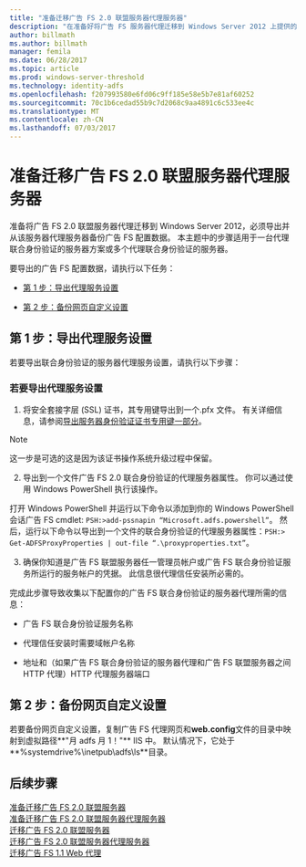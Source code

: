 ```yaml
---
title: "准备迁移广告 FS 2.0 联盟服务器代理服务器"
description: "在准备好将广告 FS 服务器代理迁移到 Windows Server 2012 上提供的信息。"
author: billmath
ms.author: billmath
manager: femila
ms.date: 06/28/2017
ms.topic: article
ms.prod: windows-server-threshold
ms.technology: identity-adfs
ms.openlocfilehash: f207993580e6fd06c9ff185e58e5b7e81af60252
ms.sourcegitcommit: 70c1b6cedad55b9c7d2068c9aa4891c6c533ee4c
ms.translationtype: MT
ms.contentlocale: zh-CN
ms.lasthandoff: 07/03/2017
---
```

# <a name="prepare-to-migrate-the-ad-fs-20-federation-server-proxy"></a>准备迁移广告 FS 2.0 联盟服务器代理服务器

准备将广告 FS 2.0 联盟服务器代理迁移到 Windows Server 2012，必须导出并从该服务器代理服务器备份广告 FS 配置数据。  本主题中的步骤适用于一台代理联合身份验证的服务器方案或多个代理联合身份验证的服务器。  
  
 要导出的广告 FS 配置数据，请执行以下任务：  
  
-   [第 1 步：导出代理服务设置](#step-1-export-proxy-service-settings)  
  
-   [第 2 步：备份网页自定义设置](#step-2-back-up-webpage-customizations)  
  
##  <a name="step-1-export-proxy-service-settings"></a>第 1 步：导出代理服务设置  
 若要导出联合身份验证的服务器代理服务设置，请执行以下步骤：  
  
### <a name="to-export-proxy-service-settings"></a>若要导出代理服务设置  
  
1.  将安全套接字层 (SSL) 证书，其专用键导出到一个.pfx 文件。 有关详细信息，请参阅[导出服务器身份验证证书专用键一部分](export-the-private-key-portion-of-a-server-authentication-certificate.md)。  
  
> [!NOTE]
>  这一步是可选的这是因为该证书操作系统升级过程中保留。  
  
2.  导出到一个文件广告 FS 2.0 联合身份验证的代理服务器属性。 你可以通过使用 Windows PowerShell 执行该操作。  
  
打开 Windows PowerShell 并运行以下命令以添加到你的 Windows PowerShell 会话广告 FS cmdlet: `PSH:>add-pssnapin “Microsoft.adfs.powershell”`。 然后，运行以下命令以导出到一个文件的联合身份验证的代理服务器属性：`PSH:> Get-ADFSProxyProperties | out-file “.\proxyproperties.txt”`。  
  
3.  确保你知道是广告 FS 联盟服务器任一管理员帐户或广告 FS 联合身份验证服务所运行的服务帐户的凭据。  此信息很代理信任安装所必需的。  
  
 完成此步骤导致收集以下配置你的广告 FS 联合身份验证的服务器代理所需的信息：  
  
-   广告 FS 联合身份验证服务名称  
  
-   代理信任安装时需要域帐户名称  
  
-   地址和（如果广告 FS 联合身份验证的服务器代理和广告 FS 联盟服务器之间 HTTP 代理）HTTP 代理服务器端口  
  
##  <a name="step-2-back-up-webpage-customizations"></a>第 2 步：备份网页自定义设置  
 若要备份网页自定义设置，复制广告 FS 代理网页和**web.config**文件的目录中映射到虚拟路径**"月 adfs 月 1！"** IIS 中。  默认情况下，它处于**%systemdrive%\inetpub\adfs\ls**目录。  
  
## <a name="next-steps"></a>后续步骤
 [准备迁移广告 FS 2.0 联盟服务器](prepare-to-migrate-ad-fs-fed-server.md)   
 [准备迁移广告 FS 2.0 联盟服务器代理服务器](prepare-to-migrate-ad-fs-fed-proxy.md)   
 [迁移广告 FS 2.0 联盟服务器](migrate-the-ad-fs-fed-server.md)   
 [迁移广告 FS 2.0 联盟服务器代理服务器](migrate-the-ad-fs-2-fed-server-proxy.md)   
 [迁移广告 FS 1.1 Web 代理](migrate-the-ad-fs-web-agent.md)